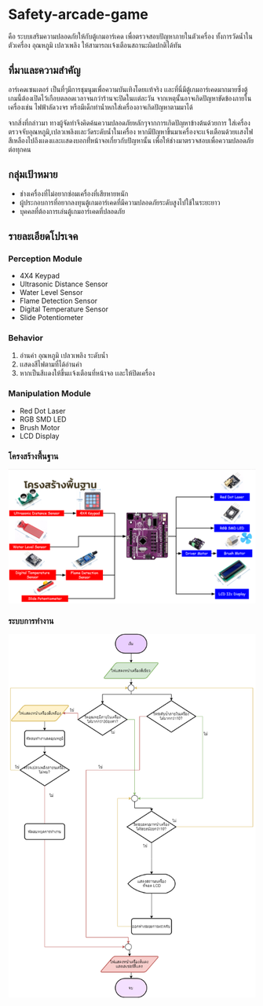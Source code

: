 # Safety-arcade-game
คือ ระบบเสริมความปลอดภัยให้กับตู้เกมอาร์เคด เพื่อตรวจสอบปัญหาภายในตัวเครื่อง ทั้งการวัดน้ำในตัวเครื่อง อุณหภูมิ เปลวเพลิง ให้สามารถเเจ้งเตือนสถานะผิดปกติได้ทัน

## ที่มาและความสำคัญ
อาร์เคดเซนเตอร์ เป็นที่ๆมีการชุมนุมเพื่อความบันเทิงโดยเเท้จริง เเละที่นี่มีตู้เกมอาร์เคดมากมายซึ่งตู้เกมนี้ต้องเปิดไว้เกือบตลอดเวลาจนกว่าร้านจะปิดในเเต่ละวัน จากเหตุนั้นอาจเกิดปัญหาขัดข้องภายในเครื่องเช่น ไฟฟ้าลัดวงจร หรือมีเด็กทำน้ำหกใส่เครื่องอาจเกิดปัญหาตามมาได้

จากสิ่งที่กล่าวมา ทางผู้จัดทำจึงคิดค้นความปลอดภัยหลักๆจากการเกิดปัญหาข้างต้นด้วยการ ใส่เครื่องตรวจจับอุณหภูมิ,เปลวเพลิงเเละวัดระดับน้ำในเครื่อง หากมีปัญหาขึ้นมาเครื่องจะเเจ้งเตือนด้วยเเสงไฟสีเหลืองไปถึงเเดงเเละเเสดงบอกที่่หน้าจอเกี่ยวกับปัญหานั้น เพื่อให้ช่างมาตรวจสอบเพื่อความปลอดภัยต่อทุกคน

## กลุ่มเป้าหมาย
+ ช่างเครื่องที่ไม่อยากซ่อมเครื่องที่เสียหายหนัก 
+ ผู้ประกอบการที่อยากลงทุนตู้เกมอาร์เคดที่มีความปลอดภัยระดับสูงไปใช้ในระยะยาว 
+ บุคคลที่ต้องการเล่นตู้เกมอาร์เคดที่ปลอดภัย


## รายละเอียดโปรเจค 

### Perception Module
- 4X4 Keypad
- Ultrasonic Distance Sensor
- Water Level Sensor
- Flame Detection Sensor
- Digital Temperature Sensor
- Slide Potentiometer

### Behavior
1. อ่านค่า อุณหภูมิ เปลวเพลิง ระดับน้ำ 
2. เเสดงสีไฟตามที่ได้อ่านค่า 
3. หากเป็นสีเเดงให้ขึ้นเเจ้งเตือนที่หน้าจอ เเละให้ปิดเครื่อง

### Manipulation Module
- Red Dot Laser
- RGB SMD LED
- Brush Motor
- LCD Display

### โครงสร้างพื้นฐาน
![diagram picture][diagram]

[diagram]: https://github.com/oppotop9/Safety-arcade-game/blob/master/image/diagram.png "Diagram"

### ระบบการทำงาน 
![flowchart picture][flowchart]

[flowchart]:  https://github.com/oppotop9/Safety-arcade-game/blob/master/image/FlowCart.png "flowchart"
